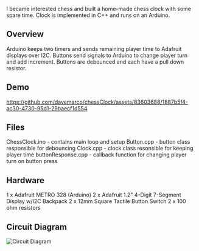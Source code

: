 I became interested chess and built a home-made chess clock with some spare time. 
Clock is implemented in C++ and runs on an Arduino.

## Overview
Arduino keeps two timers and sends remaining player time to Adafruit displays over I2C. 
Buttons send signals to Arduino to change player turn and add increment.
Buttons are debounced and each have a pull down resistor.

## Demo
https://github.com/davemarco/chessClock/assets/83603688/1887b5f4-ac30-4730-95d1-29baecf1d554

## Files
ChessClock.ino - contains main loop and setup
Button.cpp - button class responsible for debouncing
Clock.cpp - clock class resonsible for keeping player time
buttonResponse.cpp - callback function for changing player turn on button press

## Hardware
1 x Adafruit METRO 328 (Arduino)
2 x Adafruit 1.2" 4-Digit 7-Segment Display w/I2C Backpack
2 x 12mm Square Tactile Button Switch
2 x 100 ohm resistors

## Circuit Diagram
![Circuit Diagram](https://github.com/davemarco/chessClock/assets/83603688/e00e57eb-70ff-4f91-b4c5-b74c32fc257b)






